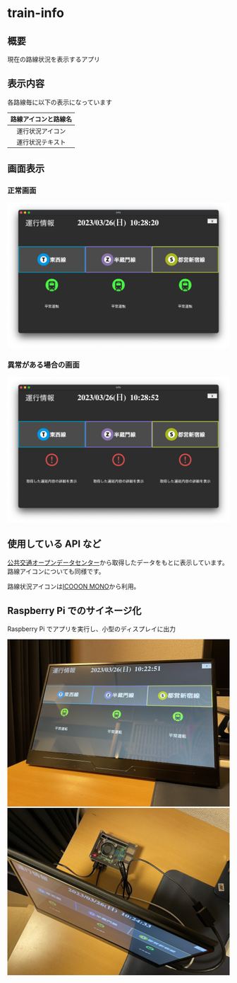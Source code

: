 # train-info

## 概要

現在の路線状況を表示するアプリ

## 表示内容

各路線毎に以下の表示になっています

| 路線アイコンと路線名 |
| :------------------: |
|   運行状況アイコン   |
|   運行状況テキスト   |

## 画面表示

### 正常画面<br>

![status_green](doc/status_green.png)

### 異常がある場合の画面<br>

![status_red](doc/status_red.png)

## 使用している API など

[公共交通オープンデータセンター](https://www.odpt.org/)から取得したデータをもとに表示しています。<br>
路線アイコンについても同様です。

路線状況アイコンは[ICOOON MONO](https://icooon-mono.com/)から利用。

## Raspberry Pi でのサイネージ化

Raspberry Pi でアプリを実行し、小型のディスプレイに出力

![raspi1](doc/raspi1.jpg)
![raspi2](doc/raspi2.jpg)

